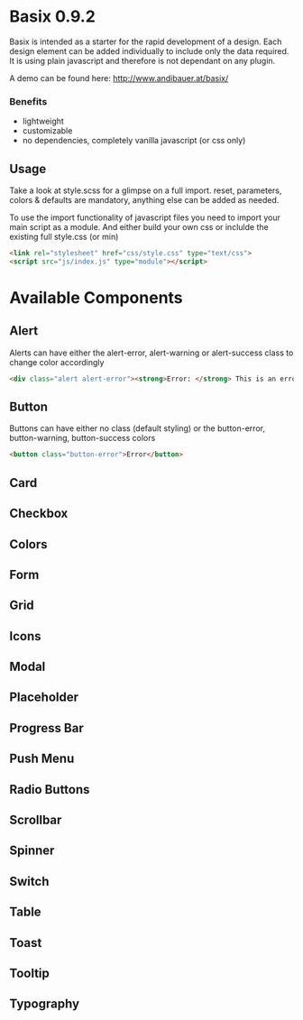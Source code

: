# Basix 0.9.2

Basix is intended as a starter for the rapid development of a design. Each design element can be added individually to
include only the data required. It is using plain javascript and therefore is not dependant on any plugin.

A demo can be found here: <a href="http://www.andibauer.at/basix/" target="_blank">http://www.andibauer.at/basix/</a>

### Benefits

* lightweight
* customizable
* no dependencies, completely vanilla javascript (or css only)

## Usage

Take a look at style.scss for a glimpse on a full import. reset, parameters, colors & defaults are mandatory, anything
else can be added as needed.

To use the import functionality of javascript files you need to import your main script as a module. And either build
your own css or inclulde the existing full style.css (or min)

``` html
<link rel="stylesheet" href="css/style.css" type="text/css">
<script src="js/index.js" type="module"></script>
```
# Available Components
## Alert
Alerts can have either the alert-error, alert-warning or alert-success class to change color accordingly 
``` html
<div class="alert alert-error"><strong>Error: </strong> This is an error alert!</div>
```
## Button
Buttons can have either no class (default styling) or the button-error, button-warning, button-success colors
``` html
<button class="button-error">Error</button>
```
## Card
## Checkbox
## Colors
## Form
## Grid
## Icons
## Modal
## Placeholder
## Progress Bar
## Push Menu
## Radio Buttons
## Scrollbar
## Spinner
## Switch
## Table
## Toast
## Tooltip
## Typography